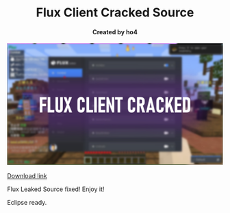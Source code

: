 <div align="center">

# Flux Client Cracked Source
#### Created by ho4
![TITLE](./title.png)

</div>

[Download link](https://github.com/McModuleStudio/Flux/releases/tag/Binary)


Flux Leaked Source fixed! Enjoy it!

Eclipse ready.
